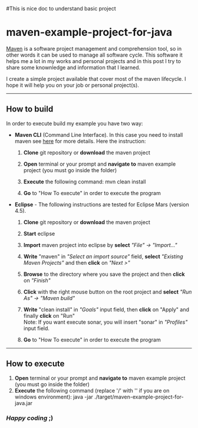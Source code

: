 #This is nice doc to understand basic project
# maven-example-project-for-java
<a href="https://maven.apache.org" target="_blank" title="Maven site">Maven</a> is a software project management and comprehension tool, so in other words it can be used to manage all software cycle.
This software it helps me a lot in my works and personal projects and in this post I try to share some knownledge and information that I learned.

I create a simple project available that cover most of the maven lifecycle.
I hope it will help you on your job or personal project(s).

***
## How to build
In order to execute build my example you have two way:

  + **Maven CLI** (Command Line Interface). In this case you need to install maven see <a href="https://maven.apache.org/install.html" target="_blank" title="Maven install">here</a> for more details.
  Here the instruction:
    1. **Clone** git repository or **download** the maven project

    2. **Open** terminal or your prompt and **navigate to** maven example project (you must go inside the folder)

    3. **Execute** the following command: mvn clean install

    4. **Go** to "How To execute" in order to execute the program

  + **Eclipse** - The following instructions are tested for Eclipse Mars (version 4.5).

    1. **Clone** git repository or **download** the maven project

    2. **Start** eclipse

    3. **Import** maven project into eclipse by **select** _"File" &#8594; "Import..."_<br>

    4. **Write** "maven" in _"Select an import source"_ field, **select** _"Existing Maven Projects"_ and then **click** on _"Next >"_<br>

    5. **Browse** to the directory where you save the project and then **click** on _"Finish"_<br>

    6. **Click** with the right mouse button on the root project and **select** _"Run As" &#8594; "Maven build"_<br>

    7. **Write** "clean install" in _"Goals"_ input field, then **click** on "Apply" and finally **click** on "Run"<br>
       Note: If you want execute sonar, you will insert "sonar" in _"Profiles"_ input field.

    8. **Go** to "How To execute" in order to execute the program

***
## How to execute
1. **Open** terminal or your prompt and **navigate to** maven example project (you must go inside the folder)
2. **Execute** the following command (replace '/' with '\' if you are on windows environment): java -jar ./target/maven-example-project-for-java.jar

### **_Happy coding_ ;)**
